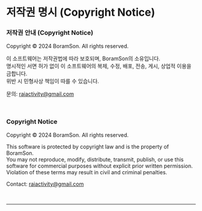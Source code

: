 # 저작권 명시 (Copyright Notice)

### 저작권 안내 (Copyright Notice)

Copyright © 2024 BoramSon. All rights reserved.

이 소프트웨어는 저작권법에 따라 보호되며, BoramSon의 소유입니다.  
명시적인 서면 허가 없이 이 소프트웨어의 복제, 수정, 배포, 전송, 게시, 상업적 이용을 금합니다.  
위반 시 민형사상 책임이 따를 수 있습니다.

문의: raiactivity@gmail.com

<br/>

### Copyright Notice

Copyright © 2024 BoramSon. All rights reserved.

This software is protected by copyright law and is the property of BoramSon.  
You may not reproduce, modify, distribute, transmit, publish, or use this software for commercial purposes without explicit prior written permission.  
Violation of these terms may result in civil and criminal penalties.

Contact: raiactivity@gmail.com

<br/>

---

<br/><br/><br/><br/>

